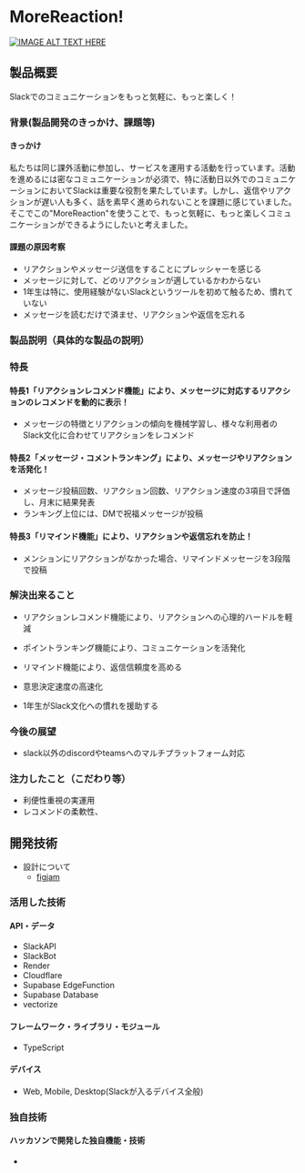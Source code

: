 # MoreReaction!

[![IMAGE ALT TEXT HERE](https://jphacks.com/wp-content/uploads/2024/07/JPHACKS2024_ogp.jpg)](https://www.youtube.com/watch?v=DZXUkEj-CSI)

## 製品概要

Slackでのコミュニケーションをもっと気軽に、もっと楽しく！

### 背景(製品開発のきっかけ、課題等)

#### きっかけ

私たちは同じ課外活動に参加し、サービスを運用する活動を行っています。活動を進めるには密なコミュニケーションが必須で、特に活動日以外でのコミュニケーションにおいてSlackは重要な役割を果たしています。しかし、返信やリアクションが遅い人も多く、話を素早く進められないことを課題に感じていました。そこでこの"MoreReaction"を使うことで、もっと気軽に、もっと楽しくコミュニケーションができるようにしたいと考えました。

#### 課題の原因考察

* リアクションやメッセージ送信をすることにプレッシャーを感じる
* メッセージに対して、どのリアクションが適しているかわからない
* 1年生は特に、使用経験がないSlackというツールを初めて触るため、慣れていない
* メッセージを読むだけで済ませ、リアクションや返信を忘れる

<!-- #### 現在のチャットツールの課題

* コメント・リアクションに対する心理的ハードルが高い
* (メンションを宛てていて)連絡・リアクションが欲しいメッセージに対して何も反応がない
* 活気が無く、必要な情報交換などが行われない -->

### 製品説明（具体的な製品の説明）

<!-- 意思決定の高速化とSlack文化への慣れの援助を期待し、次の機能を実装しました。 -->

### 特長

#### 特長1「リアクションレコメンド機能」により、メッセージに対応するリアクションのレコメンドを動的に表示！

* メッセージの特徴とリアクションの傾向を機械学習し、様々な利用者のSlack文化に合わせてリアクションをレコメンド

#### 特長2「メッセージ・コメントランキング」により、メッセージやリアクションを活発化！

* メッセージ投稿回数、リアクション回数、リアクション速度の3項目で評価し、月末に結果発表
* ランキング上位には、DMで祝福メッセージが投稿

#### 特長3「リマインド機能」により、リアクションや返信忘れを防止！

* メンションにリアクションがなかった場合、リマインドメッセージを3段階で投稿

### 解決出来ること


* リアクションレコメンド機能により、リアクションへの心理的ハードルを軽減
* ポイントランキング機能により、コミュニケーションを活発化
* リマインド機能により、返信信頼度を高める

* 意思決定速度の高速化
* 1年生がSlack文化への慣れを援助する

### 今後の展望

* slack以外のdiscordやteamsへのマルチプラットフォーム対応

### 注力したこと（こだわり等）

* 利便性重視の実運用
* レコメンドの柔軟性、

## 開発技術

* 設計について
  * [figjam](https://www.figma.com/board/uGAQhNI7xu9e9lT2fUmi2d/%E3%83%AA%E3%82%A2%E3%82%AF%E3%82%B7%E3%83%A7%E3%83%B3%E3%83%BB%E3%82%B3%E3%83%A1%E3%83%B3%E3%83%88%E3%83%A9%E3%83%B3%E3%82%AD%E3%83%B3%E3%82%B0%E6%A9%9F%E8%83%BD?node-id=36-1047&node-type=table&t=27j6yjInJIur9F7o-0)

### 活用した技術

#### API・データ

* SlackAPI
* SlackBot
* Render
* Cloudflare
* Supabase EdgeFunction
* Supabase Database
* vectorize

#### フレームワーク・ライブラリ・モジュール

* TypeScript

#### デバイス

* Web, Mobile, Desktop(Slackが入るデバイス全般)

### 独自技術

#### ハッカソンで開発した独自機能・技術

*